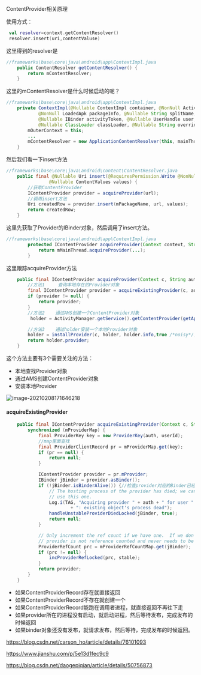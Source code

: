 ContentProvider相关原理

使用方式：

```kotlin
 val resolver=context.getContentResolver()
 resolver.insert(uri,contentValuse)
```

这里得到的resolver是

```java
//frameworks\base\core\java\android\app\ContextImpl.java
	public ContentResolver getContentResolver() {
        return mContentResolver;
    }
```

这里的mContentResolver是什么时候启动的呢？

```java
//frameworks\base\core\java\android\app\ContextImpl.java
	private ContextImpl(@Nullable ContextImpl container, @NonNull ActivityThread mainThread,
            @NonNull LoadedApk packageInfo, @Nullable String splitName,
            @Nullable IBinder activityToken, @Nullable UserHandle user, int flags,
            @Nullable ClassLoader classLoader, @Nullable String overrideOpPackageName) {
        mOuterContext = this;
	    ...
        mContentResolver = new ApplicationContentResolver(this, mainThread);
    }
```

然后我们看一下insert方法

```java
//frameworks\base\core\java\android\content\ContentResolver.java
    public final @Nullable Uri insert(@RequiresPermission.Write @NonNull Uri url,
                @Nullable ContentValues values) {
		//获取ContentProvider
        IContentProvider provider = acquireProvider(url);
	    //调用insert方法
        Uri createdRow = provider.insert(mPackageName, url, values);
        return createdRow;
    }
```

这里先获取了Provider的IBinder对象，然后调用了insert方法。

```java
//frameworks\base\core\java\android\app\ContextImpl.java
		protected IContentProvider acquireProvider(Context context, String auth) {
            return mMainThread.acquireProvider(...);
        }
```

这里跟踪acquireProvider方法

```java
    public final IContentProvider acquireProvider(Context c, String auth, int userId, boolean stable) {
        //方法1     查询本地存在的Provider对象
        final IContentProvider provider = acquireExistingProvider(c, auth, userId, stable);
        if (provider != null) {
            return provider;
        }
		//方法2    通过AMS创建一个ContentProvider对象
         holder = ActivityManager.getService().getContentProvider(getApplicationThread(), c.getOpPackageName(), auth, userId, stable);

        //方法3    通过holder安装一个本地Provider对象
        holder = installProvider(c, holder, holder.info,true /*noisy*/, holder.noReleaseNeeded, stable);
        return holder.provider;
    }
```

这个方法主要有3个需要关注的方法：

* 本地查找Provider对象
* 通过AMS创建ContentProvider对象
* 安装本地Provider

![image-20210208171646218](http://cdn.qiniu.kailaisii.com/typora/20210208171647-840850.png)

#### acquireExistingProvider

```java
    public final IContentProvider acquireExistingProvider(Context c, String auth, int userId, boolean stable) {
        synchronized (mProviderMap) {
            final ProviderKey key = new ProviderKey(auth, userId);
			//map里面查找
            final ProviderClientRecord pr = mProviderMap.get(key);
            if (pr == null) {
                return null;
            }

            IContentProvider provider = pr.mProvider;
            IBinder jBinder = provider.asBinder();
            if (!jBinder.isBinderAlive()) {//检查provider对应的Binder已经挂掉了，那么就要做一些清理工作
                // The hosting process of the provider has died; we can't
                // use this one.
                Log.i(TAG, "Acquiring provider " + auth + " for user " + userId
                        + ": existing object's process dead");
                handleUnstableProviderDiedLocked(jBinder, true);
                return null;
            }

            // Only increment the ref count if we have one.  If we don't then the
            // provider is not reference counted and never needs to be released.
            ProviderRefCount prc = mProviderRefCountMap.get(jBinder);
            if (prc != null) {
                incProviderRefLocked(prc, stable);
            }
            return provider;
        }
    }

```



* 如果ContentProviderRecord存在就直接返回
* 如果ContentProviderRecord不存在就创建一个
* 如果ContentProviderRecord能跑在调用者进程，就直接返回不再往下走
* 如果provider所在的进程没有启动，就启动进程，然后等待发布，完成发布的时候返回
* 如果binder对象还没有发布，就请求发布，然后等待，完成发布的时候返回。

https://blog.csdn.net/carson_ho/article/details/76101093

https://www.jianshu.com/p/5e13d1fec9c9

https://blog.csdn.net/daogepiqian/article/details/50756873